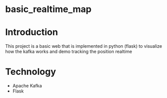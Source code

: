# basic_realtime_map

# Introduction

This project is a basic web that is implemented in python (flask) to visualize how the kafka works and demo tracking the position realtime

# Technology

- Apache Kafka
- Flask
